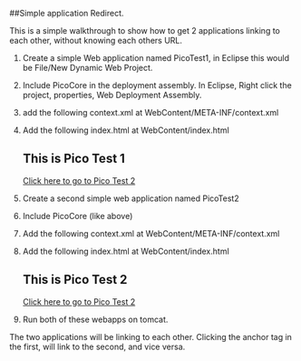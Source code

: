 ##Simple application Redirect.

This is a simple walkthrough to show how to get 2 applications linking to each other, without knowing each others URL.


1. Create a simple Web application named PicoTest1, in Eclipse this would be File/New Dynamic Web Project.

2. Include PicoCore in the deployment assembly. In Eclipse, Right click the project, properties, Web Deployment Assembly.

3. add the following context.xml at WebContent/META-INF/context.xml
    
    <Context>
	    <Parameter name="pico_serviceType" value="picoTest1"/>	
    </Context>

4. Add the following index.html at WebContent/index.html

    <html>
	    <h2>This is Pico Test 1  </h2>
	    <a href="picoTest2.redirect.pico">Click here to go to Pico Test 2</a>
    </html>
    

    
5. Create a second simple web application named PicoTest2
6. Include PicoCore (like above)
7. Add the following context.xml at WebContent/META-INF/context.xml
 
    <Context>
	    <Parameter name="pico_serviceType" value="picoTest1"/>	
    </Context>

8. Add the following index.html at WebContent/index.html

    <html>
	    <h2>This is Pico Test 2  </h2>
	    <a href="picoTest1.redirect.pico">Click here to go to Pico Test 2</a>
    </html>


9. Run both of these webapps on tomcat.


The two applications will be linking to each other. Clicking the anchor tag in the first, will link to the second, and vice versa.